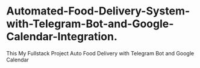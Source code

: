 # Automated-Food-Delivery-System-with-Telegram-Bot-and-Google-Calendar-Integration.
This My Fullstack Project Auto Food Delivery with Telegram Bot and Google Calendar 
